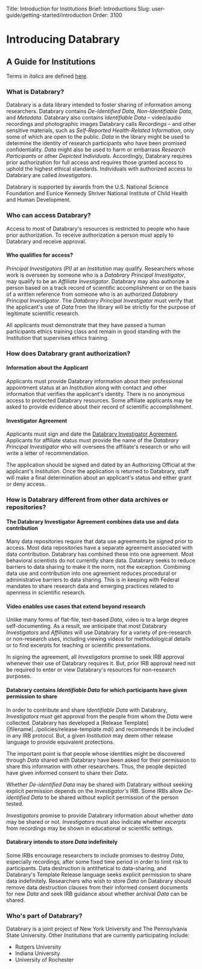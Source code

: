 Title: Introduction for Institutions
Brief: Introductions
Slug: user-guide/getting-started/introduction
Order: 3100

# Introducing Databrary
## A Guide for Institutions

Terms in *italics* are defined [here](http://databrary.org/user-guide/policies/definitions.html).

### What is Databrary?

Databrary is a data library intended to foster sharing of information among researchers. Databrary contains *De-Identified Data, Non-Identifiable Data*, and *Metadata*. Databrary also contains *Identifiable Data* – video/audio recordings and photographic images Databrary calls *Recordings* – and other sensitive materials, such as *Self-Reported Health-Related Information*, only some of which are open to the public. *Data* in the library might be used to determine the identity of research participants who have been promised confidentiality. *Data* might also be used to harm or embarrass *Research Participants* or other *Depicted Individuals*. Accordingly, Databrary requires prior authorization for full access and requires those granted access to uphold the highest ethical standards. Individuals with authorized access to Databrary are called *Investigators*.

Databrary is supported by awards from the U.S. National Science Foundation and Eunice Kennedy Shriver National Institute of Child Health and Human Development.

### Who can access Databrary?

Access to most of Databrary's resources is restricted to people who have prior authorization. To receive authorization a person must apply to Databrary and receive approval. 

#### Who qualifies for access?

*Principal Investigators (PI)* at an *Institution* may qualify. Researchers whose work is overseen by someone who is a *Databrary Principal Investigator*, may qualify to be an *Affiliate Investigator*. Databrary may also authorize a person based on a track record of scientific accomplishment or on the basis of a written reference from someone who is an authorized *Databrary Principal Investigator*. The *Databrary Principal Investigator* must verify that the applicant's use of *Data* from the library will be strictly for the purpose of legitimate scientific research. 

All applicants must demonstrate that they have passed a human participants ethics training class and remain in good standing with the *Institution* that supervises ethics training.

### How does Databrary grant authorization?

#### Information about the Applicant

Applicants must provide Databrary information about their professional appointment status at an *Institution* along with contact and other information that verifies the applicant's identity. There is no anonymous access to protected Databrary resources. Some affiliate applicants may be asked to provide evidence about their record of scientific accomplishment. 

#### Investigator Agreement

Applicants must sign and date the [Databrary Investigator Agreement](http://databrary.org/user-guide/policies/investigator-agreement.html). Applicants for affiliate status must provide the name of the *Databrary Principal Investigator* who will oversees the affiliate's research or who will write a letter of recommendation. 

The application should be signed and dated by an Authorizing Official at the applicant's *Institution*. Once the application is returned to Databrary, staff will make a final determination about an applicant's status and either grant or deny access.

### How is Databrary different from other data archives or repositories?

#### The Databrary Investigator Agreement combines data use and data contribution

Many data repositories require that data use agreements be signed prior to access. Most data repositories have a separate agreement associated with data contribution. Databrary has combined these into one agreement. Most behavioral scientists do not currently share data. Databrary seeks to reduce barriers to data sharing to make it the norm, not the exception. Combining data use and contribution into one agreement reduces procedural or administrative barriers to data sharing. This is in keeping with Federal mandates to share research data and emerging practices related to openness in scientific research.

#### Video enables use cases that extend beyond research

Unlike many forms of flat-file, text-based *Data*, video is to a large degree self-documenting. As a result, we anticipate that most Databrary *Investigators* and *Affiliates* will use Databrary for a variety of pre-research or non-research uses, including viewing videos for methodological details or to find excerpts for teaching or scientific presentations.

In signing the agreement, all *Investigators* promise to seek IRB approval whenever their use of Databrary requires it. But, prior IRB approval need not be required to enter or view Databrary's resources for non-research purposes.

#### Databrary contains *Identifiable Data* for which participants have given permission to share

In order to contribute and share *Identifiable Data* with Databrary, *Investigators* must get approval from the people from whom the *Data* were collected. Databrary has developed a [Release Template] (|filename|../policies/release-template.mdi) and recommends it be included in any IRB protocol. But, a given *Institution* may deem other release language to provide equivalent protections. 

The important point is that people whose identities might be discovered through *Data* shared with Databrary have been asked for their permission to share this information with other researchers. Thus, the people depicted have given informed consent to share their *Data*.

Whether *De-identified Data* may be shared with Databrary without seeking explicit permission depends on the *Investigator's* IRB. Some IRBs allow *De-identified Data* to be shared without explicit permission of the person tested.

*Investigators* promise to provide Databrary information about whether *data* may be shared or not. *Investigators* must also indicate whether *excerpts* from recordings may be shown in educational or scientific settings.

#### Databrary intends to store *Data* indefinitely

Some IRBs encourage researchers to include promises to destroy *Data*, especially recordings, after some fixed time period in order to limit risk to participants. Data destruction is antithetical to data-sharing, and Databrary's Template Release language seeks explicit permission to share data indefinitely. Researchers who wish to store *Data* on Databrary should remove data destruction clauses from their informed consent documents for new *Data* and seek IRB guidance about whether archival *Data* can be shared.

### Who's part of Databrary?

Databrary is a joint project of New York University and The Pennsylvania State University. Other *Institutions* that are currently participating include:

- Rutgers University
- Indiana University
- University of Rochester
